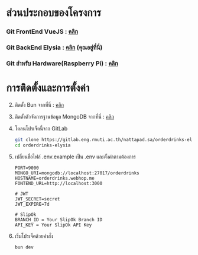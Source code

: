 # ส่วนประกอบของโครงการ

### Git FrontEnd VueJS : [คลิก](https://gitlab.eng.rmuti.ac.th/nattapad.sa/orderdrinks-vuejs)

### Git BackEnd Elysia : [คลิก](https://gitlab.eng.rmuti.ac.th/nattapad.sa/orderdrinks-elysia) (คุณอยู่ที่นี่)

### Git สำหรับ Hardware(Raspberry Pi) : [คลิก](https://gitlab.eng.rmuti.ac.th/nattapad.sa/orderdrinks-hw.git)

# การติดตั้งและการตั้งค่า

2. ติดตั้ง Bun จากที่นี่ : [คลิก](https://bun.sh/docs/installation)

3. ติดตั้งตัวจัดการฐานข้อมูล MongoDB จากที่นี่ : [คลิก](https://www.mongodb.com/docs/manual/tutorial/install-mongodb-on-os-x/)

4. โคลนโปรเจ็คนี้จาก GitLab

   ```bash
   git clone https://gitlab.eng.rmuti.ac.th/nattapad.sa/orderdrinks-elysia.git
   cd orderdrinks-elysia
   ```

5. เปลี่ยนชื่อไฟล์ .env.example เป็น .env และตั้งค่าตามต้องการ

   ```env
   PORT=9000
   MONGO_URI=mongodb://localhost:27017/orderdrinks
   HOSTNAME=orderdrinks.webhop.me
   FONTEND_URL=http://localhost:3000

   # JWT
   JWT_SECRET=secret
   JWT_EXPIRE=7d

   # SlipOk
   BRANCH_ID = Your SlipOk Branch ID
   API_KEY = Your SlipOk API Key
   ```

6. เริ่มโปรเจ็คด้วยคำสั่ง
   ```bash
   bun dev
   ```
